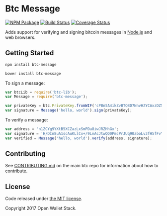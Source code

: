 Btc Message
=======

[![NPM Package](https://img.shields.io/npm/v/btc-message.svg?style=flat-square)](https://www.npmjs.org/package/btc-message)
[![Build Status](https://img.shields.io/travis/owstack/btc-message.svg?branch=master&style=flat-square)](https://travis-ci.org/owstack/btc-message)
[![Coverage Status](https://img.shields.io/coveralls/owstack/btc-message.svg?style=flat-square)](https://coveralls.io/r/owstack/btc-message?branch=master)

Adds support for verifying and signing bitcoin messages in [Node.js](http://nodejs.org/) and web browsers.

## Getting Started

```sh
npm install btc-message
```

```sh
bower install btc-message
```

To sign a message:

```javascript
var btcLib = require('btc-lib');
var Message = require('btc-message');

var privateKey = btc.PrivateKey.fromWIF('cPBn5A4ikZvBTQ8D7NnvHZYCAxzDZ5Z2TSGW2LkyPiLxqYaJPBW4');
var signature = Message('hello, world').sign(privateKey);
```

To verify a message:

```javascript
var address = 'n1ZCYg9YXtB5XCZazLxSmPDa8iwJRZHhGx';
var signature = 'H/DIn8uA1scAuKLlCx+/9LnAcJtwQQ0PmcPrJUq90aboLv3fH5fFvY+vmbfOSFEtGarznYli6ShPr9RXwY9UrIY=';
var verified = Message('hello, world').verify(address, signature);
```

## Contributing

See [CONTRIBUTING.md](https://github.com/owstack/btc/blob/master/CONTRIBUTING.md) on the main btc repo for information about how to contribute.

## License

Code released under [the MIT license](https://github.com/owstack/btc/blob/master/LICENSE).

Copyright 2017 Open Wallet Stack.

